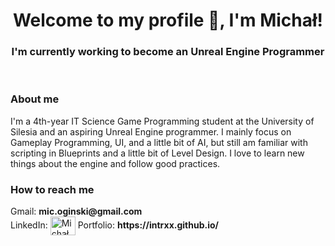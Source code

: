 <div align="center">
  <h1>Welcome to my profile 👋, I'm Michał!</h1>
  <h3>I'm currently working to become an Unreal Engine Programmer</h3>
</div>

<br/>

<h3 align="left">About me</h3>
<p>I'm a 4th-year IT Science Game Programming student at the University of Silesia and an aspiring Unreal Engine programmer. I mainly focus on Gameplay Programming, UI, and a little bit of AI, but still am familiar with scripting in Blueprints and a little bit of Level Design. I love to learn new things about the engine and follow good practices.</p>


<h3 align="left">How to reach me</h3>
<p align="left">
Gmail: <b> mic.oginski@gmail.com </b>
<br/>
LinkedIn: <a href="https://www.linkedin.com/in/micha%C5%82-ogi%C5%84ski-b67386238" target="blank"><img align="center" src="https://raw.githubusercontent.com/rahuldkjain/github-profile-readme-generator/master/src/images/icons/Social/linked-in-alt.svg" alt="Michał Ogiński" height="30" width="40" /></a>
Portfolio: <b>https://intrxx.github.io/</b>
</p>

